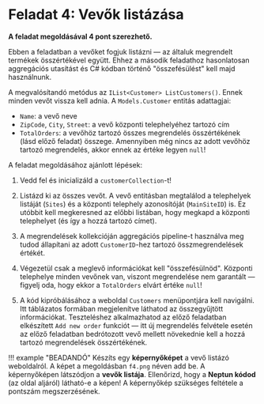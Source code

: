 # Feladat 4: Vevők listázása

**A feladat megoldásával 4 pont szerezhető.**

Ebben a feladatban a vevőket fogjuk listázni — az általuk megrendelt termékek összértékével együtt. Ehhez a második feladathoz hasonlatosan aggregációs utasítást és C# kódban történő "összefésülést" kell majd használnunk.

A megvalósítandó metódus az `IList<Customer> ListCustomers()`. Ennek minden vevőt vissza kell adnia. A `Models.Customer` entitás adattagjai:

- `Name`: a vevő neve
- `ZipCode`, `City`, `Street`: a vevő központi telephelyéhez tartozó cím
- `TotalOrders`: a vevőhöz tartozó összes megrendelés összértékének (lásd előző feladat) összege. Amennyiben még nincs az adott vevőhöz tartozó megrendelés, akkor ennek az értéke legyen `null`!

A feladat megoldásához ajánlott lépések:

1. Vedd fel és inicializáld a `customerCollection`-t!

1. Listázd ki az összes vevőt. A vevő entitásban megtalálod a telephelyek listáját (`Sites`) és a központi telephely azonosítóját (`MainSiteID`) is. Ez utóbbit kell megkeresned az előbbi listában, hogy megkapd a központi telephelyet (és így a hozzá tartozó címet).

1. A megrendelések kollekcióján aggregációs pipeline-t használva meg tudod állapítani az adott `CustomerID`-hez tartozó összmegrendelések értékét.

1. Végezetül csak a meglevő információkat kell "összefésülnöd". Központi telephelye minden vevőnek van, viszont megrendelése nem garantált — figyelj oda, hogy ekkor a `TotalOrders` elvárt értéke `null`!

1. A kód kipróbálásához a weboldal `Customers` menüpontjára kell navigálni. Itt táblázatos formában megjelenítve láthatod az összegyűjtött információkat. Teszteléshez alkalmazhatod az előző feladatban elkészített `Add new order` funkciót — itt új megrendelés felvétele esetén az előző feladatban bedrótozott vevő mellett növekednie kell a hozzá tartozó megrendelések összértékének.

!!! example "BEADANDÓ"
    Készíts egy **képernyőképet** a vevő listázó weboldalról. A képet a megoldásban `f4.png` néven add be. A képernyőképen látszódjon a **vevők listája**. Ellenőrizd, hogy a **Neptun kódod** (az oldal aljáról) látható-e a képen! A képernyőkép szükséges feltétele a pontszám megszerzésének.
